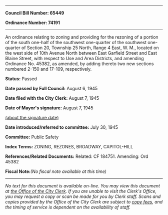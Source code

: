 

********

**Council Bill Number: 65449**
   
**Ordinance Number: 74191**
********

 An ordinance relating to zoning and providing for the rezoning of a portion of the south one-half of the southwest one-quarter of the southwest one-quarter of Section 20, Township 25 North, Range 4 East, W. M., located on the west side of 10th Avenue North between East Garfield Street and East Blaine Street, with respect to Use and Area Districts, and amending Ordinance No. 45382, as amended, by adding thereto two new sections numbered 2-150 and 17-109, respectively.

**Status:** Passed
   
**Date passed by Full Council:** August 6, 1945
   
**Date filed with the City Clerk:** August 7, 1945
   
**Date of Mayor's signature:** August 7, 1945
   
[(about the signature date)](/~public/approvaldate.htm)
   
   
   
**Date introduced/referred to committee:** July 30, 1945
   
**Committee:** Public Safety
   
   
**Index Terms:** ZONING, REZONES, BROADWAY, CAPITOL-HILL

**References/Related Documents:** Related: CF 184751. Amending: Ord 45382

**Fiscal Note:**_(No fiscal note available at this time)_
********

_No text for this document is available on-line. You may view this document at [the Office of the City Clerk](http://www.seattle.gov/leg/clerk/contactUs.htm). If you are unable to visit the Clerk's Office, you may request a copy or scan be made for you by Clerk staff. Scans and copies provided by the Office of the City Clerk are subject to [copy fees](http://clerk.seattle.gov/~public/clerkfees.htm), and the timing of service is dependent on the availability of staff._

